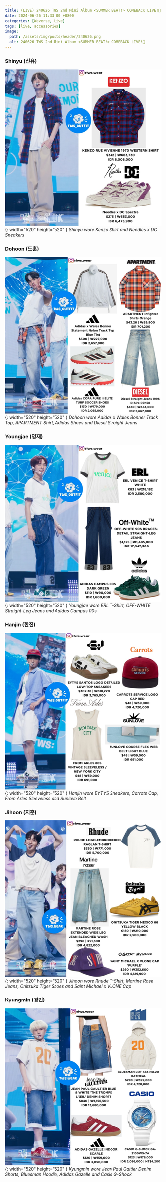 ```yaml
---
title: (LIVE) 240626 TWS 2nd Mini Album <SUMMER BEAT!> COMEBACK LIVE!🤗
date: 2024-06-26 11:33:00 +0800
categories: [Weverse, Live]
tags: [live, accessories]
image:
  path: /assets/img/posts/header/240626.png
  alt: 240626 TWS 2nd Mini Album <SUMMER BEAT!> COMEBACK LIVE!🤗
---
```


### Shinyu (신유)

![Desktop View](/assets/img/posts/weverse-live/240705-shinyu.jpg){: width="520" height="520" }
_Shinyu wore Kenzo Shirt and Needles x DC Sneakers_

### Dohoon (도훈)

![Desktop View](/assets/img/posts/weverse-live/240705-dohoon.jpg){: width="520" height="520" }
_Dohoon wore Adidas x Wales Bonner Track Top, APARTMENT Shirt, Adidas Shoes and Diesel Straight Jeans_

### Youngjae (영재)

![Desktop View](/assets/img/posts/weverse-live/240705-youngjae.jpg){: width="520" height="520" }
_Youngjae wore ERL T-Shirt, OFF-WHITE Straight-Leg Jeans and Adidas Campus 00s_

### Hanjin (한진)

![Desktop View](/assets/img/posts/weverse-live/240705-hanjin.jpg){: width="520" height="520" }
_Hanjin wore EYTYS Sneakers, Carrots Cap, From Arles Sleeveless and Sunlove Belt_

### Jihoon (지훈)

![Desktop View](/assets/img/posts/weverse-live/240705-jihoon.jpg){: width="520" height="520" }
_Jihoon wore Rhude T-Shirt, Martine Rose Jeans, Onitsuka Tiger Shoes and Saint Michael x VLONE Cap_

### Kyungmin (경민)

![Desktop View](/assets/img/posts/weverse-live/240705-kyungmin.jpg){: width="520" height="520" }
_Kyungmin wore Jean Paul Galtier Denim Shorts, Bluesman Hoodie, Adidas Gazelle and Casio G-Shock_